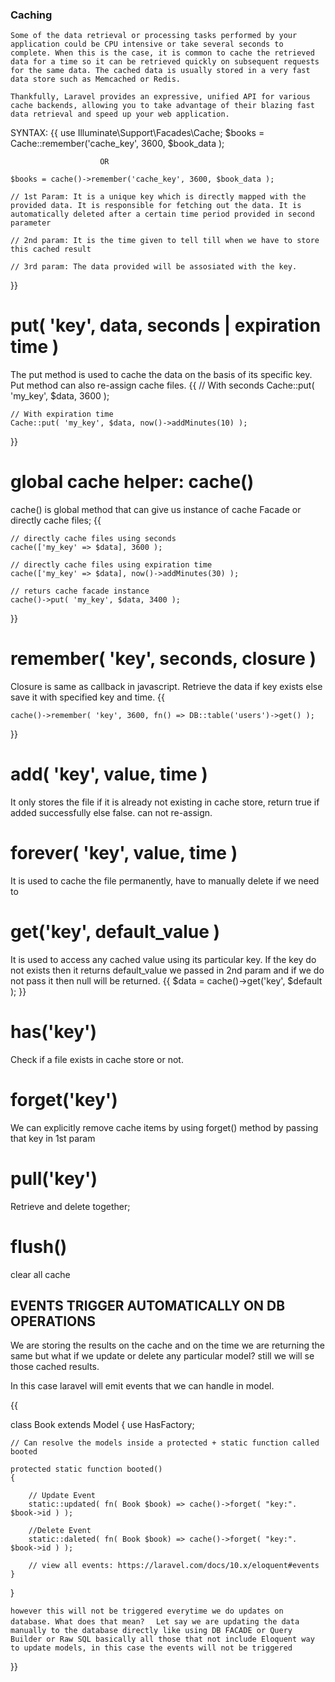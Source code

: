 ###                                         Caching


`Some of the data retrieval or processing tasks performed by your application could be CPU intensive or take several seconds to complete. When this is the case, it is common to cache the retrieved data for a time so it can be retrieved quickly on subsequent requests for the same data. The cached data is usually stored in a very fast data store such as Memcached or Redis.`

`Thankfully, Laravel provides an expressive, unified API for various cache backends, allowing you to take advantage of their blazing fast data retrieval and speed up your web application.`

SYNTAX:
{{
    use Illuminate\Support\Facades\Cache;
    $books = Cache::remember('cache_key', 3600, $book_data );

                        OR

    $books = cache()->remember('cache_key', 3600, $book_data );
    
    // 1st Param: It is a unique key which is directly mapped with the provided data. It is responsible for fetching out the data. It is automatically deleted after a certain time period provided in second parameter

    // 2nd param: It is the time given to tell till when we have to store this cached result

    // 3rd param: The data provided will be assosiated with the key. 
}}



# put( 'key', data, seconds | expiration time )

The put method is used to cache the data on the basis of its specific key.
Put method can also re-assign cache files.
{{
    // With seconds
    Cache::put( 'my_key', $data, 3600 );

    // With expiration time
    Cache::put( 'my_key', $data, now()->addMinutes(10) );
}}


# global cache helper: cache()
cache() is global method that can give us instance of cache Facade or directly cache files;
{{

    // directly cache files using seconds
    cache(['my_key' => $data], 3600 );

    // directly cache files using expiration time
    cache(['my_key' => $data], now()->addMinutes(30) );

    // returs cache facade instance
    cache()->put( 'my_key', $data, 3400 );

}}


#  remember( 'key', seconds, closure )  
Closure is same as callback in javascript.
Retrieve the data if key exists else save it with specified key and time.
{{

    cache()->remember( 'key', 3600, fn() => DB::table('users')->get() );

}}



# add( 'key', value, time  )
It only stores the file if it is already not existing in cache store, return true if added successfully else false.
can not re-assign.


# forever( 'key', value, time )
It is used to cache the file permanently, have to manually delete if we need to



# get('key', default_value )
It is used to access any cached value using its particular key. If the key do not exists then it returns default_value we passed in 2nd param and if we do not pass it then null will be returned.
{{
    $data = cache()->get('key', $default );
}} 




# has('key')
Check if a file exists in cache store or not.



# forget('key')
We can explicitly remove cache items by using forget() method by passing that key in 1st param


# pull('key')
Retrieve and delete together;

# flush()
clear all cache




##  EVENTS TRIGGER AUTOMATICALLY ON DB OPERATIONS

We are storing the results on the cache and on the time we are returning the same but what if we update or delete any particular model? still we will se those cached results.

In this case laravel will emit events that we can handle in model.

{{

class Book extends Model
{
    use HasFactory;

    // Can resolve the models inside a protected + static function called booted

    protected static function booted()
    {

        // Update Event
        static::updated( fn( Book $book) => cache()->forget( "key:". $book->id ) );

        //Delete Event
        static::daleted( fn( Book $book) => cache()->forget( "key:". $book->id ) );

        // view all events: https://laravel.com/docs/10.x/eloquent#events
    }
}


`however this will not be triggered everytime we do updates on database. What does that mean? `
` Let say we are updating the data manually to the database directly like using DB FACADE or Query Builder or Raw SQL basically all those that not include Eloquent way to update models, in this case the events will not be triggered`


}}

